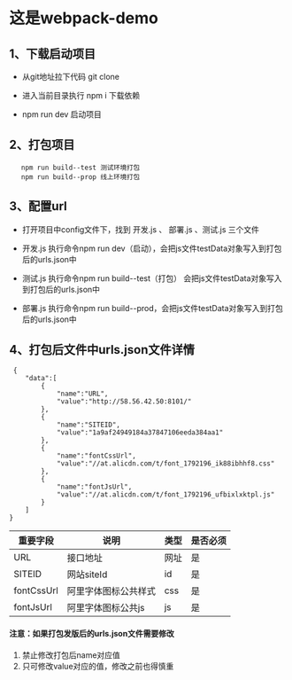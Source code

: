 # 这是webpack-demo
## 1、下载启动项目
  * 从git地址拉下代码  git clone
   
  * 进入当前目录执行 npm i  下载依赖
   
  * npm run dev 启动项目
  
## 2、打包项目
 ```
    npm run build--test 测试环境打包
    npm run build--prop 线上环境打包
 ```
## 3、配置url
 * 打开项目中config文件下，找到  开发.js 、 部署.js 、测试.js 三个文件
  
 * 开发.js  执行命令npm run dev（启动），会把js文件testData对象写入到打包后的urls.json中
 * 测试.js  执行命令npm run build--test（打包）  会把js文件testData对象写入到打包后的urls.json中
 * 部署.js  执行命令npm run build--prod，会把js文件testData对象写入到打包后的urls.json中

## 4、打包后文件中urls.json文件详情
```
 {
    "data":[
        {
            "name":"URL",
            "value":"http://58.56.42.50:8101/"
        },
        {
            "name":"SITEID",
            "value":"1a9af24949184a37847106eeda384aa1"
        },
        {
            "name":"fontCssUrl",
            "value":"//at.alicdn.com/t/font_1792196_ik88ibhhf8.css"
        },
        {
            "name":"fontJsUrl",
            "value":"//at.alicdn.com/t/font_1792196_ufbixlxktpl.js"
        }
    ]
}
```

| 重要字段 | 说明 | 类型 | 是否必须 |
| --- | --- | --- |  --- | 
|URL|接口地址|网址|是| 
|SITEID|网站siteId|id|是|
|fontCssUrl|阿里字体图标公共样式|css| 是|
|fontJsUrl|阿里字体图标公共js|js|是

#### 注意：如果打包发版后的urls.json文件需要修改
1. 禁止修改打包后name对应值 
2. 只可修改value对应的值，修改之前也得慎重
